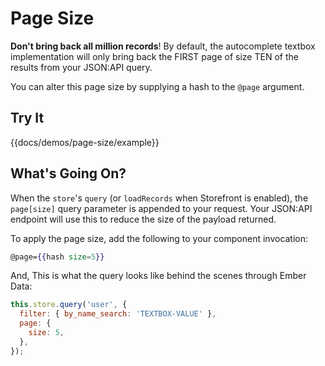# Page Size

**Don't bring back all million records**! By default, the autocomplete textbox implementation will only
bring back the FIRST page of size TEN of the results from your JSON:API query.

You can alter this page size by supplying a hash to the `@page` argument.

## Try It

{{docs/demos/page-size/example}}

## What's Going On?

When the `store`'s `query` (or `loadRecords` when Storefront is enabled), the `page[size]` query
parameter is appended to your request. Your JSON:API endpoint will use this to reduce the size
of the payload returned.

To apply the page size, add the following to your component invocation:

```handlebars
@page={{hash size=5}}
```

And, This is what the query looks like behind the scenes through Ember Data:

```javascript
this.store.query('user', {
  filter: { by_name_search: 'TEXTBOX-VALUE' },
  page: {
    size: 5,
  },
});
```
